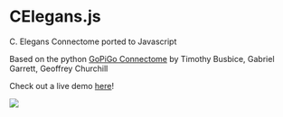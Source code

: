 # CElegans.js

C. Elegans Connectome ported to Javascript

Based on the python <a href="https://github.com/Connectome/GoPiGo">GoPiGo Connectome</a> by Timothy Busbice, Gabriel Garrett, Geoffrey Churchill

Check out a live demo <a href="http://zrispo.co/worm/">here</a>!

<img src="http://i.imgur.com/uOtt9zD.png" />

